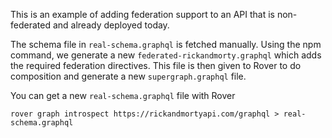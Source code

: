 This is an example of adding federation support to an API that is non-federated and already deployed today.

The schema file in `real-schema.graphql` is fetched manually. Using the npm command, we generate a new `federated-rickandmorty.graphql`
which adds the required federation directives. This file is then given to Rover to do composition and generate
a new `supergraph.graphql` file.

You can get a new `real-schema.graphql` file with Rover

```shell
rover graph introspect https://rickandmortyapi.com/graphql > real-schema.graphql 
```
